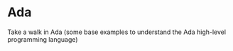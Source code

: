 # Ada
Take a walk in Ada (some base examples to understand the Ada high-level programming language)
